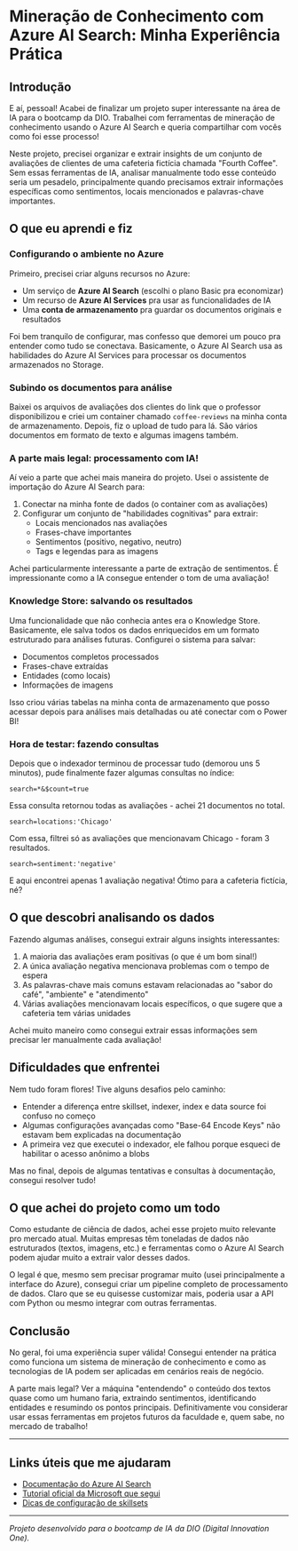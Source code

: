 # Mineração de Conhecimento com Azure AI Search: Minha Experiência Prática

## Introdução

E aí, pessoal! Acabei de finalizar um projeto super interessante na área de IA para o bootcamp da DIO. Trabalhei com ferramentas de mineração de conhecimento usando o Azure AI Search e queria compartilhar com vocês como foi esse processo!

Neste projeto, precisei organizar e extrair insights de um conjunto de avaliações de clientes de uma cafeteria fictícia chamada "Fourth Coffee". Sem essas ferramentas de IA, analisar manualmente todo esse conteúdo seria um pesadelo, principalmente quando precisamos extrair informações específicas como sentimentos, locais mencionados e palavras-chave importantes.

## O que eu aprendi e fiz

### Configurando o ambiente no Azure

Primeiro, precisei criar alguns recursos no Azure:

- Um serviço de **Azure AI Search** (escolhi o plano Basic pra economizar)
- Um recurso de **Azure AI Services** pra usar as funcionalidades de IA
- Uma **conta de armazenamento** pra guardar os documentos originais e resultados

Foi bem tranquilo de configurar, mas confesso que demorei um pouco pra entender como tudo se conectava. Basicamente, o Azure AI Search usa as habilidades do Azure AI Services para processar os documentos armazenados no Storage.

### Subindo os documentos para análise

Baixei os arquivos de avaliações dos clientes do link que o professor disponibilizou e criei um container chamado `coffee-reviews` na minha conta de armazenamento. Depois, fiz o upload de tudo para lá. São vários documentos em formato de texto e algumas imagens também.

### A parte mais legal: processamento com IA!

Aí veio a parte que achei mais maneira do projeto. Usei o assistente de importação do Azure AI Search para:

1. Conectar na minha fonte de dados (o container com as avaliações)
2. Configurar um conjunto de "habilidades cognitivas" para extrair:
   - Locais mencionados nas avaliações
   - Frases-chave importantes
   - Sentimentos (positivo, negativo, neutro)
   - Tags e legendas para as imagens

Achei particularmente interessante a parte de extração de sentimentos. É impressionante como a IA consegue entender o tom de uma avaliação!

### Knowledge Store: salvando os resultados

Uma funcionalidade que não conhecia antes era o Knowledge Store. Basicamente, ele salva todos os dados enriquecidos em um formato estruturado para análises futuras. Configurei o sistema para salvar:

- Documentos completos processados
- Frases-chave extraídas
- Entidades (como locais)
- Informações de imagens

Isso criou várias tabelas na minha conta de armazenamento que posso acessar depois para análises mais detalhadas ou até conectar com o Power BI!

### Hora de testar: fazendo consultas

Depois que o indexador terminou de processar tudo (demorou uns 5 minutos), pude finalmente fazer algumas consultas no índice:

```
search=*&$count=true
```
Essa consulta retornou todas as avaliações - achei 21 documentos no total.

```
search=locations:'Chicago'
```
Com essa, filtrei só as avaliações que mencionavam Chicago - foram 3 resultados.

```
search=sentiment:'negative'
```
E aqui encontrei apenas 1 avaliação negativa! Ótimo para a cafeteria fictícia, né?

## O que descobri analisando os dados

Fazendo algumas análises, consegui extrair alguns insights interessantes:

1. A maioria das avaliações eram positivas (o que é um bom sinal!)
2. A única avaliação negativa mencionava problemas com o tempo de espera
3. As palavras-chave mais comuns estavam relacionadas ao "sabor do café", "ambiente" e "atendimento"
4. Várias avaliações mencionavam locais específicos, o que sugere que a cafeteria tem várias unidades

Achei muito maneiro como consegui extrair essas informações sem precisar ler manualmente cada avaliação!

## Dificuldades que enfrentei

Nem tudo foram flores! Tive alguns desafios pelo caminho:

- Entender a diferença entre skillset, indexer, index e data source foi confuso no começo
- Algumas configurações avançadas como "Base-64 Encode Keys" não estavam bem explicadas na documentação
- A primeira vez que executei o indexador, ele falhou porque esqueci de habilitar o acesso anônimo a blobs

Mas no final, depois de algumas tentativas e consultas à documentação, consegui resolver tudo!

## O que achei do projeto como um todo

Como estudante de ciência de dados, achei esse projeto muito relevante pro mercado atual. Muitas empresas têm toneladas de dados não estruturados (textos, imagens, etc.) e ferramentas como o Azure AI Search podem ajudar muito a extrair valor desses dados.

O legal é que, mesmo sem precisar programar muito (usei principalmente a interface do Azure), consegui criar um pipeline completo de processamento de dados. Claro que se eu quisesse customizar mais, poderia usar a API com Python ou mesmo integrar com outras ferramentas.

## Conclusão

No geral, foi uma experiência super válida! Consegui entender na prática como funciona um sistema de mineração de conhecimento e como as tecnologias de IA podem ser aplicadas em cenários reais de negócio.

A parte mais legal? Ver a máquina "entendendo" o conteúdo dos textos quase como um humano faria, extraindo sentimentos, identificando entidades e resumindo os pontos principais. Definitivamente vou considerar usar essas ferramentas em projetos futuros da faculdade e, quem sabe, no mercado de trabalho!

---

## Links úteis que me ajudaram

- [Documentação do Azure AI Search](https://learn.microsoft.com/en-us/azure/search/search-what-is-azure-search)
- [Tutorial oficial da Microsoft que segui](https://microsoftlearning.github.io/mslearn-ai-fundamentals/Instructions/Labs/11-ai-search.html)
- [Dicas de configuração de skillsets](https://learn.microsoft.com/en-us/azure/search/cognitive-search-defining-skillset)

---

_Projeto desenvolvido para o bootcamp de IA da DIO (Digital Innovation One)._
